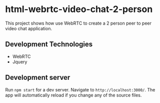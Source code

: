 # html-webrtc-video-chat-2-person

This project shows how use WebRTC to create a 2 person peer to peer video chat application.

## Development Technologies

+ WebRTC
+ Jquery

## Development server

Run `npm start` for a dev server. Navigate to `http://localhost:3000/`. The app will automatically reload if you change any of the source files.
